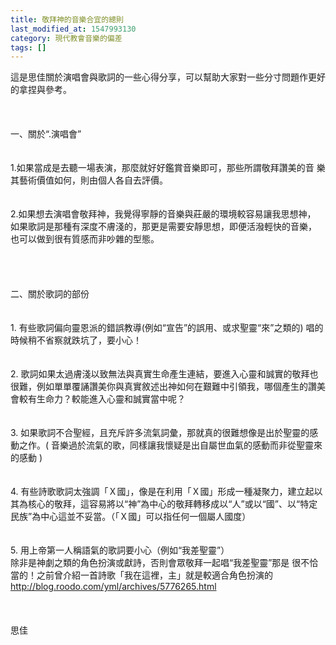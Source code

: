 ```yaml
---
title: 敬拜神的音樂合宜的總則
last_modified_at: 1547993130
category: 現代教會音樂的偏差
tags: []
---
```


這是思佳關於演唱會與歌詞的一些心得分享，可以幫助大家對一些分寸問題作更好的拿捏與參考。<br><!--more--><br><br><br>一、關於“.演唱會”<br> <br><br>1.如果當成是去聽一場表演，那麼就好好鑑賞音樂即可，那些所謂敬拜讚美的音 樂其藝術價值如何，則由個人各自去評價。<br><br> <br>2.如果想去演唱會敬拜神，我覺得寧靜的音樂與莊嚴的環境較容易讓我思想神， 如果歌詞是那種有深度不膚淺的，那更是需要安靜思想，即便活潑輕快的音樂， 也可以做到很有質感而非吵雜的型態。<br><br><br><br> <br>二、關於歌詞的部份<br> <br><br>1.      有些歌詞偏向靈恩派的錯誤教導(例如“宣告”的誤用、或求聖靈“來”之類的) 唱的時候稍不省察就跌坑了，要小心！<br> <br><br>2.      歌詞如果太過膚淺以致無法與真實生命產生連結，要進入心靈和誠實的敬拜也很難，例如單單覆誦讚美你與真實敘述出神如何在艱難中引領我，哪個產生的讚美會較有生命力？較能進入心靈和誠實當中呢？<br><br> <br>3.      如果歌詞不合聖經，且充斥許多流氣詞彙，那就真的很難想像是出於聖靈的感動之作。( 音樂過於流氣的歌，同樣讓我懷疑是出自屬世血氣的感動而非從聖靈來的感動 )<br><br> <br>4.      有些詩歌歌詞太強調「Ｘ國」，像是在利用「Ｘ國」形成一種凝聚力，建立起以其為核心的敬拜，這容易將以“神”為中心的敬拜轉移成以“人”或以“國”、以“特定民族”為中心這並不妥當。（「Ｘ國」可以指任何一個屬人國度）<br><br> <br>5.      用上帝第一人稱語氣的歌詞要小心（例如“我差聖靈”）<br>   除非是神劇之類的角色扮演或獻詩，否則會眾敬拜一起唱“我差聖靈”那是   很不恰當的！之前曾介紹一首詩歌「我在這裡，主」就是較適合角色扮演的  <br>   http://blog.roodo.com/yml/archives/5776265.html<br><br><br><br>思佳<br> <br><br>
